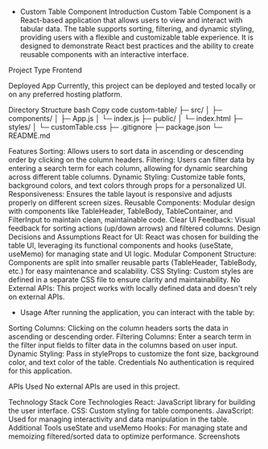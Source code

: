 - Custom Table Component
Introduction
Custom Table Component is a React-based application that allows users to view and interact with tabular data. The table supports sorting, filtering, and dynamic styling, providing users with a flexible and customizable table experience. It is designed to demonstrate React best practices and the ability to create reusable components with an interactive interface.

Project Type
Frontend

Deployed App
Currently, this project can be deployed and tested locally or on any preferred hosting platform.

Directory Structure
bash
Copy code
custom-table/
  ├─ src/
  │   ├─ components/
  │   ├─ App.js
  │   └─ index.js
  ├─ public/
  │   └─ index.html
  ├─ styles/
  │   └─ customTable.css
  ├─ .gitignore
  ├─ package.json
  └─ README.md

  Features
Sorting: Allows users to sort data in ascending or descending order by clicking on the column headers.
Filtering: Users can filter data by entering a search term for each column, allowing for dynamic searching across different table columns.
Dynamic Styling: Customize table fonts, background colors, and text colors through props for a personalized UI.
Responsiveness: Ensures the table layout is responsive and adjusts properly on different screen sizes.
Reusable Components: Modular design with components like TableHeader, TableBody, TableContainer, and FilterInput to maintain clean, maintainable code.
Clear UI Feedback: Visual feedback for sorting actions (up/down arrows) and filtered columns.
Design Decisions and Assumptions
React for UI: React was chosen for building the table UI, leveraging its functional components and hooks (useState, useMemo) for managing state and UI logic.
Modular Component Structure: Components are split into smaller reusable parts (TableHeader, TableBody, etc.) for easy maintenance and scalability.
CSS Styling: Custom styles are defined in a separate CSS file to ensure clarity and maintainability.
No External APIs: This project works with locally defined data and doesn't rely on external APIs.

- Usage
After running the application, you can interact with the table by:

Sorting Columns: Clicking on the column headers sorts the data in ascending or descending order.
Filtering Columns: Enter a search term in the filter input fields to filter data in the columns based on user input.
Dynamic Styling: Pass in styleProps to customize the font size, background color, and text color of the table.
Credentials
No authentication is required for this application.

APIs Used
No external APIs are used in this project.

Technology Stack
Core Technologies
React: JavaScript library for building the user interface.
CSS: Custom styling for table components.
JavaScript: Used for managing interactivity and data manipulation in the table.
Additional Tools
useState and useMemo Hooks: For managing state and memoizing filtered/sorted data to optimize performance.
Screenshots
